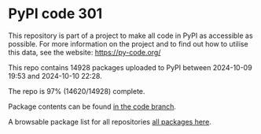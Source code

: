# PyPI code 301

This repository is part of a project to make all code in PyPI as accessible as possible. For more information 
on the project and to find out how to utilise this data, see the website: https://py-code.org/

This repo contains 14928 packages uploaded to PyPI between 
2024-10-09 19:53 and 2024-10-10 22:28.

The repo is 97% (14620/14928) complete.

Package contents can be found [in the code branch](https://github.com/pypi-data/pypi-mirror-301/tree/code/packages).

A browsable package list for all repositories [all packages here](https://py-code.org/repositories/pypi-mirror-301).


